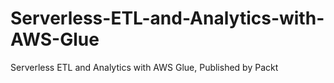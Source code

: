 # Serverless-ETL-and-Analytics-with-AWS-Glue
Serverless ETL and Analytics with AWS Glue, Published by Packt
